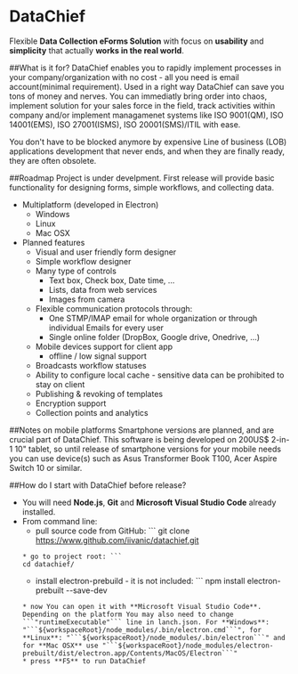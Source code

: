 # DataChief
Flexible **Data Collection eForms Solution** with focus on **usability** and **simplicity** that actually **works in the real world**.

##What is it for?
DataChief enables you to rapidly implement processes in your company/organization with no cost - all you need is email account(minimal requirement). Used in a right way DataChief can save you tons of money and nerves. You can immediatly bring order into chaos, implement solution for your sales force in the field, track activities within company and/or implement managamenet systems like ISO 9001(QM), ISO 14001(EMS), ISO 27001(ISMS), ISO 20001(SMS)/ITIL with ease. 

You don't have to be blocked anymore by expensive Line of business (LOB) applications development that never ends, and when they are finally ready, they are often obsolete.

##Roadmap
Project is under develpment. First release will provide basic functionality for designing forms, simple workflows, and collecting data.
* Multiplatform (developed in Electron)
    * Windows
    * Linux
    * Mac OSX
* Planned features
    * Visual and user friendly form designer
    * Simple workflow designer
    * Many type of controls
        * Text box, Check box, Date time, ...
        * Lists, data from web services
        * Images from camera
    * Flexible communication protocols through:
        * One STMP/IMAP email for whole organization or through individual Emails for every user
        * Single online folder (DropBox, Google drive, Onedrive, ...)
    * Mobile devices support for client app
        * offline / low signal support
    * Broadcasts workflow statuses
    * Ability to configure local cache - sensitive data can be prohibited to stay on client
    * Publishing & revoking of templates
    * Encryption support
    * Collection points and analytics
 
##Notes on mobile platforms
Smartphone versions are planned, and are crucial part of DataChief. This software is being developed on 200US$ 2-in-1 10" tablet, so until release of smartphone versions for your mobile needs you can use device(s) such as Asus Transformer Book T100, Acer Aspire Switch 10 or similar.
 
##How do I start with DataChief before release?
* You will need **Node.js**, **Git** and **Microsoft Visual Studio Code** already installed.
* From command line:
    * pull source code from GitHub: ```
    git clone https://www.github.com/iivanic/datachief.git
    ```
    * go to project root: ```
    cd datachief/
    ```
    * install electron-prebuild - it is not included: ```
    npm install electron-prebuilt --save-dev
    ```
    * now You can open it with **Microsoft Visual Studio Code**. Depending on the platform You may also need to change ```"runtimeExecutable"``` line in lanch.json. For **Windows**: "```${workspaceRoot}/node_modules/.bin/electron.cmd```", for **Linux**: "```${workspaceRoot}/node_modules/.bin/electron```" and for **Mac OSX** use "```${workspaceRoot}/node_modules/electron-prebuilt/dist/electron.app/Contents/MacOS/Electron```"
    * press **F5** to run DataChief